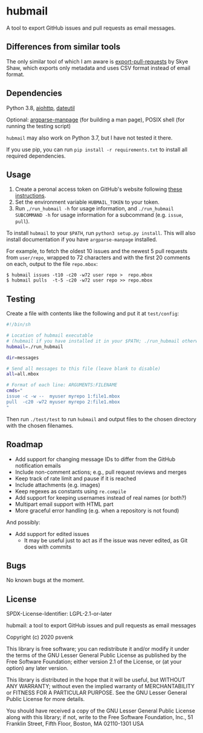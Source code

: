 hubmail
=======

A tool to export GitHub issues and pull requests as email messages.

## Differences from similar tools

The only similar tool of which I am aware is [export-pull-requests][0] by Skye
Shaw, which exports only metadata and uses CSV format instead of email format.

[0]: https://github.com/sshaw/export-pull-requests

## Dependencies

Python 3.8, [aiohttp][aiohttp], [dateutil][dateutil]

Optional: [argparse-manpage][argparse-manpage] (for building a man page), POSIX
shell (for running the testing script)

`hubmail` may also work on Python 3.7, but I have not tested it there.

If you use pip, you can run `pip install -r requirements.txt` to install all
required dependencies.

[aiohttp]: https://pypi.org/project/aiohttp/
[dateutil]: https://pypi.org/project/python-dateutil/
[argparse-manpage]: https://pypi.org/project/argparse-manpage/

## Usage

1. Create a peronal access token on GitHub's website following [these
   instructions][1].
2. Set the environment variable `HUBMAIL_TOKEN` to your token.
3. Run `,/run_hubmail -h` for usage information, and
   `./run_hubmail SUBCOMMAND -h` for usage information for a subcommand (e.g.
   `issue`, `pull`).

To install `hubmail` to your `$PATH`, run `python3 setup.py install`. This will
also install documentation if you have `argparse-manpage` installed.

For example, to fetch the oldest 10 issues and the newest 5 pull requests from
`user/repo`, wrapped to 72 characters and with the first 20 comments on each,
output to the file `repo.mbox`:
```console
$ hubmail issues -t10 -c20 -w72 user repo >  repo.mbox
$ hubmail pulls  -t-5 -c20 -w72 user repo >> repo.mbox
```

[1]: https://help.github.com/en/github/authenticating-to-github/creating-a-personal-access-token-for-the-command-line

## Testing

Create a file with contents like the following and put it at `test/config`:
```sh
#!/bin/sh

# Location of hubmail executable
# (hubmail if you have installed it in your $PATH; ./run_hubmail otherwise)
hubmail=./run_hubmail

dir=messages

# Send all messages to this file (leave blank to disable)
all=all.mbox

# Format of each line: ARGUMENTS:FILENAME
cmds="
issue -c -w --  myuser myrepo 1:file1.mbox
pull  -c20 -w72 myuser myrepo 2:file1.mbox
"
```
Then run `./test/test` to run `hubmail` and output files to the chosen
directory with the chosen filenames.

## Roadmap

- Add support for changing message IDs to differ from the GitHub notification
  emails
- Include non-comment actions; e.g., pull request reviews and merges
- Keep track of rate limit and pause if it is reached
- Include attachments (e.g. images)
- Keep regexes as constants using `re.compile`
- Add support for keeping usernames instead of real names (or both?)
- Multipart email support with HTML part
- More graceful error handling (e.g. when a repository is not found)

And possibly:
- Add support for edited issues
  + It may be useful just to act as if the issue was never edited, as Git does
  with commits

## Bugs

No known bugs at the moment.

## License

SPDX-License-Identifier: LGPL-2.1-or-later

hubmail: a tool to export GitHub issues and pull requests as email messages

Copyright (c) 2020 psvenk

This library is free software; you can redistribute it and/or modify it under
the terms of the GNU Lesser General Public License as published by the Free
Software Foundation; either version 2.1 of the License, or (at your option) any
later version.

This library is distributed in the hope that it will be useful, but WITHOUT ANY
WARRANTY; without even the implied warranty of MERCHANTABILITY or FITNESS FOR
A PARTICULAR PURPOSE. See the GNU Lesser General Public License for more
details.

You should have received a copy of the GNU Lesser General Public License along
with this library; if not, write to the Free Software Foundation, Inc., 51
Franklin Street, Fifth Floor, Boston, MA 02110-1301 USA

<!-- vim: set tw=79: -->
